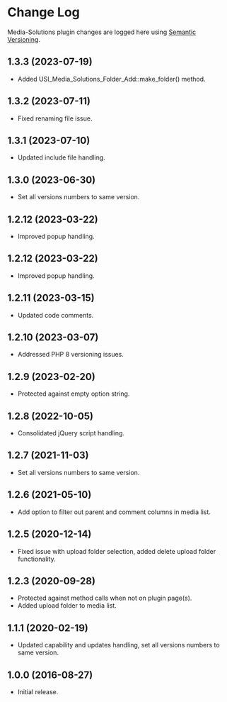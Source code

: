 # Change Log #

Media-Solutions plugin changes are logged here using <a href="http://semver.org/">Semantic Versioning</a>.

## 1.3.3 (2023-07-19) ##
* Added USI_Media_Solutions_Folder_Add::make_folder() method.

## 1.3.2 (2023-07-11) ##
* Fixed renaming file issue.

## 1.3.1 (2023-07-10) ##
* Updated include file handling.

## 1.3.0 (2023-06-30) ##
* Set all versions numbers to same version.

## 1.2.12 (2023-03-22) ##
* Improved popup handling.

## 1.2.12 (2023-03-22) ##
* Improved popup handling.

## 1.2.11 (2023-03-15) ##
* Updated code comments.

## 1.2.10 (2023-03-07) ##
* Addressed PHP 8 versioning issues.

## 1.2.9 (2023-02-20) ##
* Protected against empty option string.

## 1.2.8 (2022-10-05) ##
* Consolidated jQuery script handling.

## 1.2.7 (2021-11-03) ##
* Set all versions numbers to same version.

##  1.2.6 (2021-05-10) ##
* Add option to filter out parent and comment columns in media list.

##  1.2.5 (2020-12-14) ##
* Fixed issue with upload folder selection, added delete upload folder functionality.

##  1.2.3 (2020-09-28) ##
* Protected against method calls when not on plugin page(s).
* Added upload folder to media list.

##  1.1.1 (2020-02-19) ##
* Updated capability and updates handling, set all versions numbers to same version.

##  1.0.0 (2016-08-27) ##
* Initial release.


